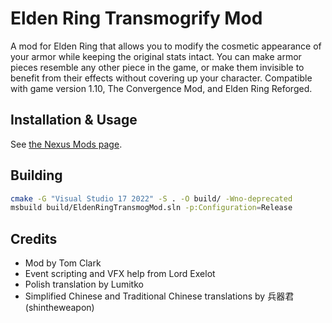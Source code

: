 # Elden Ring Transmogrify Mod

A mod for Elden Ring that allows you to modify the cosmetic appearance of your armor while keeping the original stats intact. You can make armor pieces resemble any other piece in the game, or make them invisible to benefit from their effects without covering up your character. Compatible with game version 1.10, The Convergence Mod, and Elden Ring Reforged.

## Installation & Usage

See [the Nexus Mods page](https://www.nexusmods.com/eldenring/mods/3596).

## Building

```sh
cmake -G "Visual Studio 17 2022" -S . -O build/ -Wno-deprecated
msbuild build/EldenRingTransmogMod.sln -p:Configuration=Release
```

## Credits

- Mod by Tom Clark
- Event scripting and VFX help from Lord Exelot
- Polish translation by Lumitko
- Simplified Chinese and Traditional Chinese translations by 兵器君 (shintheweapon)
